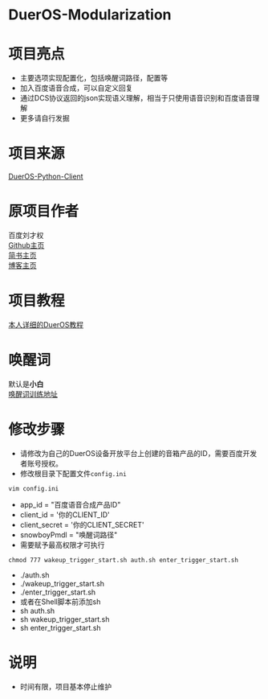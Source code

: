 # DuerOS-Modularization

# 项目亮点

- 主要选项实现配置化，包括唤醒词路径，配置等
- 加入百度语音合成，可以自定义回复
- 通过DCS协议返回的json实现语义理解，相当于只使用语音识别和百度语音理解
- 更多请自行发掘

# 项目来源

[DuerOS-Python-Client](https://github.com/MyDuerOS/DuerOS-Python-Client)  

# 原项目作者

百度刘才权  
[Github主页](https://github.com/CaiquanLiu)  
[简书主页](https://www.jianshu.com/u/bf03aa158e75)  
[博客主页](https://caiquanliu.github.io/)  

# 项目教程

[本人详细的DuerOS教程](https://developer.dueros.baidu.com/didp/forum/topic/show?topicId=245089)  

# 唤醒词

默认是**小白**   
[唤醒词训练地址](https://snowboy.kitt.ai/hotword/351)  

# 修改步骤

- 请修改为自己的DuerOS设备开放平台上创建的音箱产品的ID，需要百度开发者账号授权。
- 修改根目录下配置文件`config.ini`    
```shell
vim config.ini
```
- app_id = "百度语音合成产品ID"
- client_id = '你的CLIENT_ID'
- client_secret = '你的CLIENT_SECRET'
- snowboyPmdl = "唤醒词路径"
- 需要赋予最高权限才可执行 
```shell
chmod 777 wakeup_trigger_start.sh auth.sh enter_trigger_start.sh 
```
- ./auth.sh
- ./wakeup_trigger_start.sh
- ./enter_trigger_start.sh
- 或者在Shell脚本前添加sh
- sh auth.sh
- sh wakeup_trigger_start.sh
- sh enter_trigger_start.sh

# 说明

- 时间有限，项目基本停止维护
